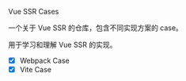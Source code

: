 Vue SSR Cases

一个关于 Vue SSR 的仓库，包含不同实现方案的 case。

用于学习和理解 Vue SSR 的实现。

- [x] Webpack Case
- [x] Vite Case
